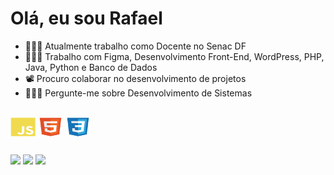 # Olá, eu sou Rafael
- 👨🏿‍🏫 Atualmente trabalho como Docente no Senac DF
- 🧑🏿‍💻 Trabalho com Figma, Desenvolvimento Front-End, WordPress, PHP, Java, Python e Banco de Dados
- 📽️ Procuro colaborar no desenvolvimento de projetos
- 🧑🏿‍💻 Pergunte-me sobre Desenvolvimento de Sistemas

 <div style="display: inline_block">
  <br>
  <img align="center" alt="Rafa-Js" height="30" width="40" src="https://raw.githubusercontent.com/devicons/devicon/master/icons/javascript/javascript-plain.svg">
  <img align="center" alt="Rafa-HTML" height="30" width="40" src="https://raw.githubusercontent.com/devicons/devicon/master/icons/html5/html5-original.svg">
  <img align="center" alt="Rafa-CSS" height="30" width="40" src="https://raw.githubusercontent.com/devicons/devicon/master/icons/css3/css3-original.svg">
  </div>
  
  ##
 <div> 
  <a href="https://www.linkedin.com/in/samuel-maia-c%C3%A2ndido-65755830a/" target="_blank"><img src="https://img.shields.io/badge/-LinkedIn-%230077B5?style=for-the-badge&logo=linkedin&logoColor=white" target="_blank"></a>
    <a href = "samuca140908@gmail.com"><img src="https://img.shields.io/badge/-Gmail-%23333?style=for-the-badge&logo=gmail&logoColor=white" target="_blank"></a>
    <a href="https://www.instagram.com/o.samuelmaiaa/" target="_blank"><img src="https://img.shields.io/badge/-Instagram-%23E4405F?style=for-the-badge&logo=instagram&logoColor=white" target="_blank"></a>
  
</div>








